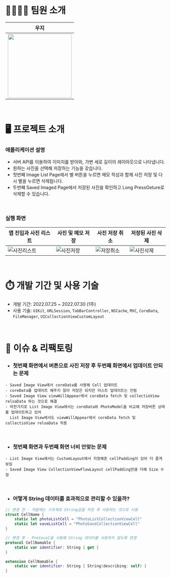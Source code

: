 # 👨‍👩‍👦‍👦 팀원 소개
| <center>우지</center> |
| --------------------------------------------------------- |
|  [<img src="https://github.com/wooooozin.png" width="200">](https://github.com/wooooozin)| 
<br>

# 🖥 프로젝트 소개
### **애플리케이션 설명**
- 서버 API를 이용하여 이미지를 받아와, 가변 세로 길이의 레이아웃으로 나타냅니다.
- 원하는 사진을 선택해 저장하는 기능을 갖습니다.
- 첫번째 Image List Page에서 별 버튼을 누르면 메모 작성과 함께 사진 저장 및 다시 별을 누르면 삭제됩니다.
- 두번째 Saved Imaged Page에서 저장된 사진을 확인하고 Long PressGeture로 삭제할 수 있습니다.
<br>

### 실행 화면
| <center> 앱 진입과 사진 리스트 </center> | <center> 사진 및 메모 저장 </center> | <center> 사진 저장 취소 </center> | <center> 저장된 사진 삭제 </center> |
| ----------------------------------- | ---------------------------------| ------------------------------ | ------------------------------- | 
|![사진리스트](https://user-images.githubusercontent.com/95316662/181875841-a0b5a0e5-8360-426f-ad80-6dfdb87326fe.gif)|![사진저장](https://user-images.githubusercontent.com/95316662/181875842-82b40289-0f7a-44fe-96d5-34c5c610b58f.gif)|![저장취소](https://user-images.githubusercontent.com/95316662/181875844-c700b579-f9d9-4933-88f6-84ed194d93f1.gif)|![사진삭제](https://user-images.githubusercontent.com/95316662/181875845-8fc2edb8-e915-4c0b-a032-3e836a2f4062.gif)|
<br>


# ⏱️ 개발 기간 및 사용 기술
- 개발 기간: 2022.07.25 ~ 2022.07.30 (1주)
- 사용 기술:  `UIKit`, `URLSession`, `TabBarController`, `NSCache`,  `MVC`, `CoreData`, `FileManager`,  `UICollectionViewCustomLayout`
<br>

# 🦊 이슈 & 리팩토링
- ### 첫번째 화면에서 버튼으로 사진 저장 후 두번째 화면에서 업데이트 안되는 문제
```Text
- Saved Image View에서 coreData를 사용해 Cell 업데이트
- coreData를 업데이트 해주지 않아 저장은 되지만 리스트 업데이트는 안됨
- Saved Image View viewWillAppear에서 coreData fetch 및 collectioView reloaData 하는 것으로 해결 
- 마찬가지로 List Image View에서는 coreData와 PhotoModel을 비교해 저장버튼 상태를 업데이트하고 있어
  List Image View에서도 viewWillAppear에서 coreData fetch 및 collectioView reloaData 적용
```
<br>

- ### 첫번째 화면과 두번째 화면 너비 안맞는 문제
```Text
- List Image View에서는 CustomLayout에서 지정해준 cellPadding이 있어 더 좁게 보임
- Saved Image View CollectionViewFlowLayout cellPadding만큼 더해 Size 수정
```
<br>

- ### 어떻게 String 데이터를 효과적으로 관리할 수 있을까?
```Swift
// 변경 전 - 처음에는 구조체로 String값을 저장 후 사용하는 것으로 사용
struct CellName {
    static let photoListCell = "PhotoListCollectionViewCell"
    static let saveListCell = "PhotoSaveCollectionViewCell"
}

// 변경 후 - Protocol을 사용해 String 데이터를 사용하지 않도록 변경
protocol CellNamable {
    static var identifier: String { get }
}

extension CellNamable {
    static var identifier: String { String(describing: self) }
}
```
<br>

